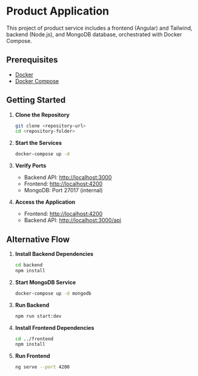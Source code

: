 # Product Application

This project of product service includes a frontend (Angular) and Tailwind, backend (Node.js), and MongoDB database, orchestrated with Docker Compose.

## Prerequisites

- [Docker](https://www.docker.com/get-started)
- [Docker Compose](https://docs.docker.com/compose/install/)

## Getting Started

1. **Clone the Repository**
    ```bash
    git clone <repository-url>
    cd <repository-folder>
    ```

2. **Start the Services**
    ```bash
    docker-compose up -d
    ```

3. **Verify Ports**
    - Backend API: [http://localhost:3000](http://localhost:3000)
    - Frontend: [http://localhost:4200](http://localhost:4200)
    - MongoDB: Port 27017 (internal)

4. **Access the Application**
    - Frontend: [http://localhost:4200](http://localhost:4200)
    - Backend API: [http://localhost:3000/api](http://localhost:3000/api)

## Alternative Flow

1. **Install Backend Dependencies**
    ```bash
    cd backend
    npm install
    ```

2. **Start MongoDB Service**
    ```bash
    docker-compose up -d mongodb
    ```

3. **Run Backend**
    ```bash
    npm run start:dev
    ```

4. **Install Frontend Dependencies**
    ```bash
    cd ../frontend
    npm install
    ```

5. **Run Frontend**
    ```bash
    ng serve --port 4200
    ```